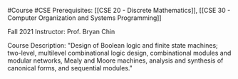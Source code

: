 #Course #CSE
Prerequisites: [[CSE 20 - Discrete Mathematics]], [[CSE 30 - Computer Organization and Systems Programming]]

Fall 2021
Instructor: Prof. Bryan Chin

Course Description: 
"Design of Boolean logic and finite state machines; two-level, multilevel combinational logic design, combinational modules and modular networks, Mealy and Moore machines, analysis and synthesis of canonical forms, and sequential modules."